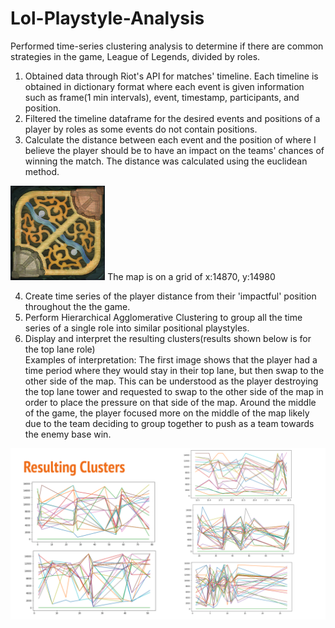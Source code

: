 # Lol-Playstyle-Analysis
Performed time-series clustering analysis to determine if there are common strategies in the game, League of Legends, divided by roles.

1. Obtained data through Riot's API for matches' timeline. Each timeline is obtained in dictionary format where each event is given information such as frame(1 min intervals), event, timestamp, participants, and position.
2. Filtered the timeline dataframe for the desired events and positions of a player by roles as some events do not contain positions.
3. Calculate the distance between each event and the position of where I believe the player should be to have an impact on the teams' chances of winning the match. The distance was calculated using the euclidean method.

<img src='map11.png' width="30%"/>
  The map is on a grid of x:14870, y:14980

4. Create time series of the player distance from their 'impactful' position throughout the the game.
5. Perform Hierarchical Agglomerative Clustering to group all the time series of a single role into similar positional playstyles.
6. Display and interpret the resulting clusters(results shown below is for the top lane role)
   <br>Examples of interpretation: The first image shows that the player had a time period where they would stay in their top lane, but then swap to the other side of the map. This can be understood as the player destroying the top lane tower and requested to swap to the other side of the map in order to place the pressure on that side of the map. Around the middle of the game, the player focused more on the middle of the map likely due to the team deciding to group together to push as a team towards the enemy base win.

<img src='Resulting Clusters.png'/>
